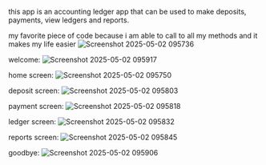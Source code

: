 this app is an accounting ledger app that can be used to make deposits, payments, view ledgers and reports. 

my favorite piece of code because i am able to call to all my methods and it makes my life easier
![Screenshot 2025-05-02 095736](https://github.com/user-attachments/assets/3ae4cb8b-8d29-43ea-a567-cd900b6d32fa)

welcome:
![Screenshot 2025-05-02 095917](https://github.com/user-attachments/assets/e31aceab-b2be-4f8b-801c-b8578a751a5e)

home screen:
![Screenshot 2025-05-02 095750](https://github.com/user-attachments/assets/39277f96-1418-446c-98c2-ea2178ff89b8)

deposit screen: 
![Screenshot 2025-05-02 095803](https://github.com/user-attachments/assets/6b161e68-8798-4dbd-aef2-4c45d8f83a79)

payment screen:
![Screenshot 2025-05-02 095818](https://github.com/user-attachments/assets/dba4d795-715d-4226-ac99-af346e53b339)

ledger screen:
![Screenshot 2025-05-02 095832](https://github.com/user-attachments/assets/530524a7-e138-4b76-bc10-5bf80a494bad)

reports screen: 
![Screenshot 2025-05-02 095845](https://github.com/user-attachments/assets/27da9e24-0232-4957-be5e-52a5630e0d10)

goodbye:
![Screenshot 2025-05-02 095906](https://github.com/user-attachments/assets/502c57f8-4f6a-4203-8426-0aea5464dfee)
